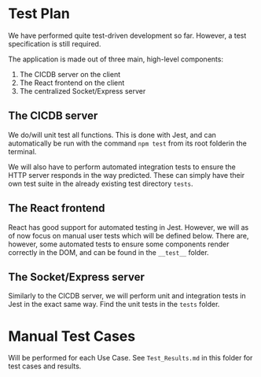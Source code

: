 # Test Plan
We have performed quite test-driven development so far. However, a test specification is still required.

The application is made out of three main, high-level components:

1. The CICDB server on the client
2. The React frontend on the client
3. The centralized Socket/Express server

## The CICDB server
We do/will unit test all functions. This is done with Jest, and can automatically be run with the command `npm test` from its root folderin the terminal.

We will also have to perform automated integration tests to ensure the HTTP server responds in the way predicted. These can simply have their own test suite in the already existing test directory `tests`.

## The React frontend
React has good support for automated testing in Jest. However, we will as of now focus on manual user tests which will be defined below. There are, however, some automated tests to ensure some components render correctly in the DOM, and can be found in the `__test__` folder.

## The Socket/Express server
Similarly to the CICDB server, we will perform unit and integration tests in Jest in the exact same way. Find the unit tests in the `tests` folder.

# Manual Test Cases
Will be performed for each Use Case. See `Test_Results.md` in this folder for test cases and results.

